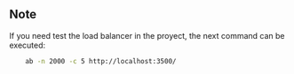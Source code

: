 ## Note
If you need test the load balancer in the proyect, the next command can be executed:
```bash
    ab -n 2000 -c 5 http://localhost:3500/
```